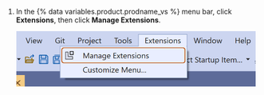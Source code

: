 1. In the {% data variables.product.prodname_vs %} menu bar, click **Extensions**, then click **Manage Extensions**.
   
   ![Screenshot of the menu bar in {% data variables.product.prodname_vs %}. The "Extensions" menu is open, and the "Manage Extensions" option is highlighted with an orange outline.](/assets/images/help/copilot/visual-studio-toolbar.png)

